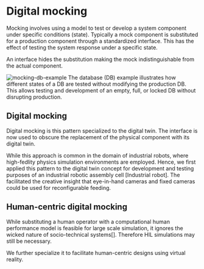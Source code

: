 # Digital mocking 

Mocking involves using a model to test or develop a system component under specific conditions (state). Typically a mock component is substituted for a production component through a standardized interface. This has the effect of testing the system response under a specific state.

An interface hides the substitution making the mock indistinguishable from the actual component. 

![mocking-db-example](C:\Users\steed\Nextcloud6\Blog\blog\docs\images\mocking-db-example.png)
The database (DB) example illustrates how different states of a DB are tested without modifying the production DB. This allows testing and development of an empty, full, or locked DB without disrupting production.

## Digital mocking

Digital mocking is this pattern specialized to the digital twin. The interface is now used to obscure the replacement of the physical component with its digital twin.



While this approach is common in the domain of industrial robots, where high-fedlity physics simulation environments are employed. Hence, we first applied this pattern to the digital twin concept for development and testing purposes of an industrial robotic assembly cell [Industrial robot]. The facilitated the creative insight that eye-in-hand cameras and fixed cameras could be used for reconfigurable feeding.

## Human-centric digital mocking

While substituting a human operator with a computational human performance model is feasible for large scale simulation, it ignores the wicked nature of socio-technical systems[]. Therefore HIL simulations may still be necessary. 

We further specialize it to facilitate human-centric designs using virtual reality.
